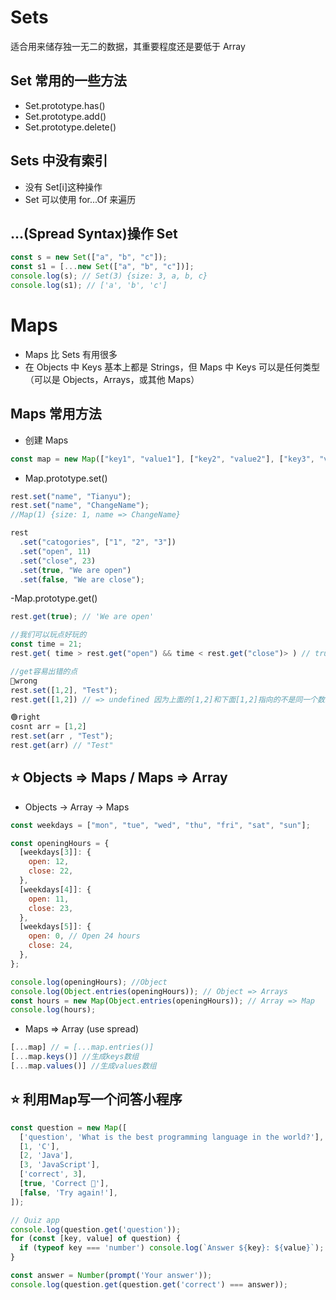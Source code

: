 # Sets

适合用来储存独一无二的数据，其重要程度还是要低于 Array

## Set 常用的一些方法

- Set.prototype.has()
- Set.prototype.add()
- Set.prototype.delete()

## Sets 中没有索引

- 没有 Set[i]这种操作
- Set 可以使用 for...Of 来遍历

## ...(Spread Syntax)操作 Set

```javascript
const s = new Set(["a", "b", "c"]);
const s1 = [...new Set(["a", "b", "c"])];
console.log(s); // Set(3) {size: 3, a, b, c}
console.log(s1); // ['a', 'b', 'c']
```

# Maps

- Maps 比 Sets 有用很多
- 在 Objects 中 Keys 基本上都是 Strings，但 Maps 中 Keys 可以是任何类型（可以是 Objects，Arrays，或其他 Maps）

## Maps 常用方法

- 创建 Maps

```javascript
const map = new Map(["key1", "value1"], ["key2", "value2"], ["key3", "value3"]);
```

- Map.prototype.set()

```javascript
rest.set("name", "Tianyu");
rest.set("name", "ChangeName");
//Map(1) {size: 1, name => ChangeName}

rest
  .set("catogories", ["1", "2", "3"])
  .set("open", 11)
  .set("close", 23)
  .set(true, "We are open")
  .set(false, "We are close");
```

-Map.prototype.get()

```javascript
rest.get(true); // 'We are open'

//我们可以玩点好玩的
const time = 21;
rest.get( time > rest.get("open") && time < rest.get("close")> ) // true => "We are oepn"

//get容易出错的点
🔴wrong
rest.set([1,2], "Test");
rest.get([1,2]) // => undefined 因为上面的[1,2]和下面[1,2]指向的不是同一个数组

🟢right
cosnt arr = [1,2]
rest.set(arr , "Test");
rest.get(arr) // "Test"

```

## ⭐ Objects => Maps /  Maps => Array

- Objects -> Array -> Maps
```javascript
const weekdays = ["mon", "tue", "wed", "thu", "fri", "sat", "sun"];

const openingHours = {
  [weekdays[3]]: {
    open: 12,
    close: 22,
  },
  [weekdays[4]]: {
    open: 11,
    close: 23,
  },
  [weekdays[5]]: {
    open: 0, // Open 24 hours
    close: 24,
  },
};

console.log(openingHours); //Object
console.log(Object.entries(openingHours)); // Object => Arrays
const hours = new Map(Object.entries(openingHours)); // Array => Map
console.log(hours);
```
-  Maps => Array (use spread)
``` javascript
[...map] // = [...map.entries()]
[...map.keys()] //生成keys数组
[...map.values()] //生成values数组
```

## ⭐ 利用Map写一个问答小程序
``` javascript
const question = new Map([
  ['question', 'What is the best programming language in the world?'],
  [1, 'C'],
  [2, 'Java'],
  [3, 'JavaScript'],
  ['correct', 3],
  [true, 'Correct 🎉'],
  [false, 'Try again!'],
]);

// Quiz app
console.log(question.get('question'));
for (const [key, value] of question) {
  if (typeof key === 'number') console.log(`Answer ${key}: ${value}`);
}

const answer = Number(prompt('Your answer'));
console.log(question.get(question.get('correct') === answer));
```